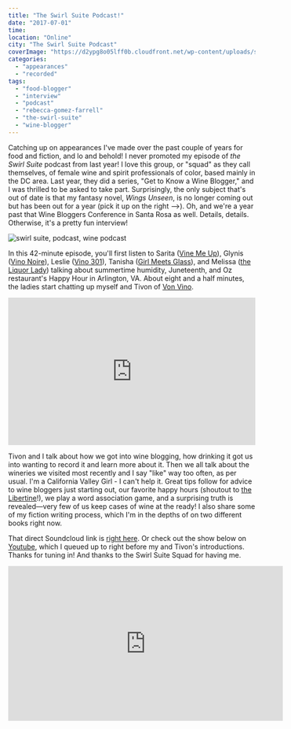 ```yaml
---
title: "The Swirl Suite Podcast!"
date: "2017-07-01"
time:
location: "Online"
city: "The Swirl Suite Podcast"
coverImage: "https://d2ypg8o05lff0b.cloudfront.net/wp-content/uploads/sites/3/2018/11/13225810/Swirl-Suite-1024x1021.jpg"
categories:
  - "appearances"
  - "recorded"
tags:
  - "food-blogger"
  - "interview"
  - "podcast"
  - "rebecca-gomez-farrell"
  - "the-swirl-suite"
  - "wine-blogger"
---
```


Catching up on appearances I've made over the past couple of years for food and fiction, and lo and behold! I never promoted my episode of _the Swirl Suite_ podcast from last year! I love this group, or "squad" as they call themselves, of female wine and spirit professionals of color, based mainly in the DC area. Last year, they did a series, "Get to Know a Wine Blogger," and I was thrilled to be asked to take part. Surprisingly, the only subject that's out of date is that my fantasy novel, _Wings Unseen_, is no longer coming out but has been out for a year (pick it up on the right -->). Oh, and we're a year past that Wine Bloggers Conference in Santa Rosa as well. Details, details. Otherwise, it's a pretty fun interview!

![swirl suite, podcast, wine podcast](https://d2ypg8o05lff0b.cloudfront.net/wp-content/uploads/sites/3/2018/11/13225810/Swirl-Suite-1024x1021.jpg)

In this 42-minute episode, you'll first listen to Sarita ([Vine Me Up](http://www.vinemeup.com/)), Glynis ([Vino Noire](http://www.vino-noire.com/)), Leslie ([Vino 301](http://vino301.com/)), Tanisha ([Girl Meets Glass](http://girlmeetsglass.tumblr.com/)), and Melissa ([the Liquor Lady](http://liquorlady.com/)) talking about summertime humidity, Juneteenth, and Oz restaurant's Happy Hour in Arlington, VA. About eight and a half minutes, the ladies start chatting up myself and Tivon of [Von Vino](http://vonvino.com/about-von-vino/).

<iframe src="https://w.soundcloud.com/player/?url=https%3A//api.soundcloud.com/tracks/328963234&amp;color=%23ff5500&amp;auto_play=false&amp;hide_related=false&amp;show_comments=true&amp;show_user=true&amp;show_reposts=false&amp;show_teaser=true&amp;visual=true" width="100%" height="300" frameborder="no" scrolling="no"></iframe>

Tivon and I talk about how we got into wine blogging, how drinking it got us into wanting to record it and learn more about it. Then we all talk about the wineries we visited most recently and I say "like" way too often, as per usual. I'm a California Valley Girl - I can't help it. Great tips follow for advice to wine bloggers just starting out, our favorite happy hours (shoutout to [the Libertine](https://www.facebook.com/The-Libertine-Oakland-403850353122641/)!), we play a word association game, and a surprising truth is revealed—very few of us keep cases of wine at the ready! I also share some of my fiction writing process, which I'm in the depths of on two different books right now.

That direct Soundcloud link is [right here](https://soundcloud.com/swirl-suite/get-to-know-a-wine-blogger). Or check out the show below on [Youtube](https://www.youtube.com/channel/UCPIkBfol_18wzfPJVyIZoWQ), which I queued up to right before my and Tivon's introductions. Thanks for tuning in! And thanks to the Swirl Suite Squad for having me.

<iframe src="https://www.youtube.com/embed/2_gviBPhx50?start=488" width="560" height="315" frameborder="0" allowfullscreen="allowfullscreen"></iframe>
